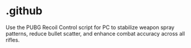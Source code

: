 # .github
Use the PUBG Recoil Control script for PC to stabilize weapon spray patterns, reduce bullet scatter, and enhance combat accuracy across all rifles.
